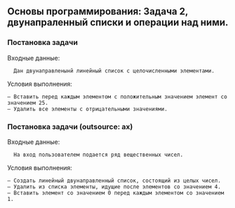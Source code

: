 
## Основы программирования: Задача 2, двунапраленный списки и операции над ними.

### Постановка задачи

Входные данные:
```
  Дан двунаправленынй линейный список с целочисленными элементами.
```

Условия выполнения:
```
– Вставить перед каждым элементом с положительным значением элемент со значением 25.
– Удалить все элементы с отрицательными значениями.
```

### Постановка задачи (outsource: ax)

Входные данные:
```
  На вход пользователем подается ряд вещественных чисел.
```

Условия выполнения:
```
– Создать линейный двунаправленный список, состоящий из целых чисел.
– Удалить из списка элементы, идущие после элементов со значением 4.
– Вставить элемент со значением 0 перед каждым элементом со значением 1.
```
